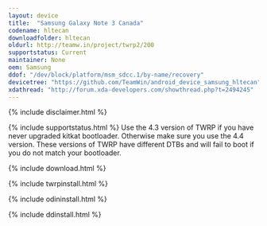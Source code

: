 ```yaml
---
layout: device
title:  "Samsung Galaxy Note 3 Canada"
codename: hltecan
downloadfolder: hltecan
oldurl: http://teamw.in/project/twrp2/200
supportstatus: Current
maintainer: None
oem: Samsung
ddof: "/dev/block/platform/msm_sdcc.1/by-name/recovery"
devicetree: "https://github.com/TeamWin/android_device_samsung_hltecan"
xdathread: "http://forum.xda-developers.com/showthread.php?t=2494245"
---
```


{% include disclaimer.html %}

{% include supportstatus.html %}
Use the 4.3 version of TWRP if you have never upgraded kitkat  bootloader. Otherwise make sure you use the 4.4 version. These versions of TWRP have different DTBs and will fail to boot if you do not match your bootloader.

{% include download.html %}

{% include twrpinstall.html %}

{% include odininstall.html %}

{% include ddinstall.html %}

